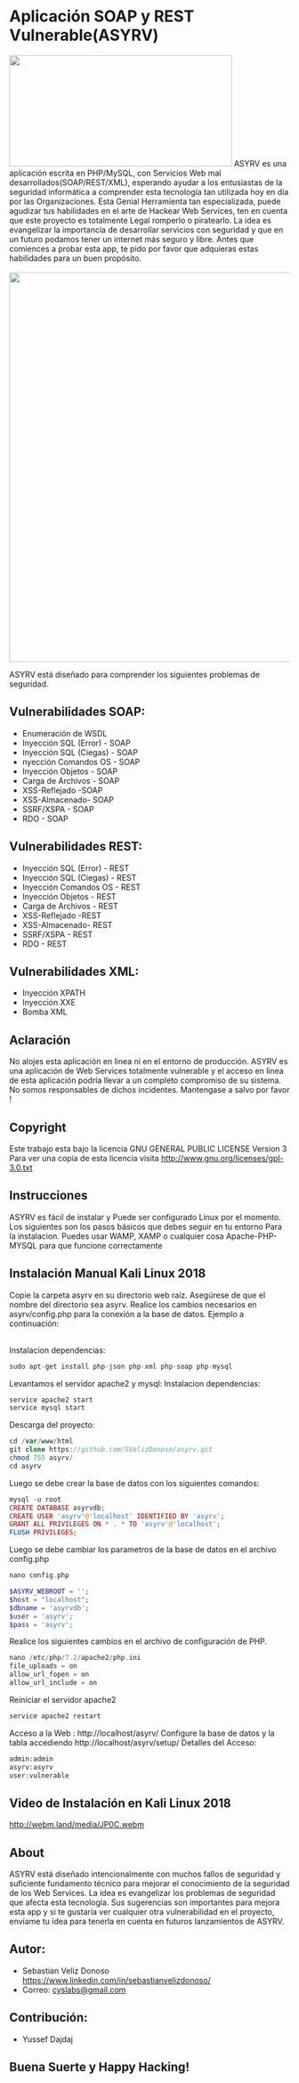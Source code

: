 Aplicación SOAP y REST Vulnerable(ASYRV)
=========================================
<img src="https://i.imgur.com/VxWvP8L.jpg" width="400" height="200">
ASYRV es una aplicación escrita en PHP/MySQL, con Servicios Web mal desarrollados(SOAP/REST/XML), esperando ayudar a los entusiastas de la seguridad informática a comprender esta tecnología tan utilizada hoy en día por las Organizaciones. 
Esta Genial Herramienta tan especializada, puede agudizar tus habilidades en el arte de Hackear Web Services, ten en cuenta que este proyecto es totalmente Legal romperlo o piratearlo. La idea es evangelizar la importancia de desarrollar servicios con seguridad y que en un futuro podamos tener un internet más seguro y libre. Antes que comiences a probar esta app, te pido por favor que adquieras estas habilidades para un buen propósito.<br /><br />

<img src="https://i.imgur.com/vsmOkbs.jpg" width="900" height="700">

ASYRV está diseñado para comprender los siguientes problemas de seguridad.

## Vulnerabilidades SOAP:
+ Enumeración de WSDL
+ Inyección SQL (Error) - SOAP
+ Inyección SQL (Ciegas) - SOAP
+ nyección Comandos OS - SOAP
+ Inyección Objetos - SOAP
+ Carga de Archivos - SOAP
+ XSS-Reflejado -SOAP
+ XSS-Almacenado- SOAP
+ SSRF/XSPA - SOAP
+ RDO - SOAP

## Vulnerabilidades REST:
+ Inyección SQL (Error) - REST
+ Inyección SQL (Ciegas) - REST
+ Inyección Comandos OS - REST
+ Inyección Objetos - REST
+ Carga de Archivos - REST
+ XSS-Reflejado -REST
+ XSS-Almacenado- REST
+ SSRF/XSPA - REST
+ RDO - REST

## Vulnerabilidades XML:
+ Inyección XPATH
+ Inyección XXE
+ Bomba XML


## Aclaración

No alojes esta aplicación en linea ni en el entorno de producción. ASYRV es una aplicación de Web Services totalmente vulnerable y el acceso en línea de esta aplicación podría llevar a un completo compromiso de su sistema. No somos responsables de dichos incidentes. Mantengase a salvo por favor !

## Copyright

Este trabajo esta bajo la licencia GNU GENERAL PUBLIC LICENSE Version 3 
Para ver una copia de esta licencia visita http://www.gnu.org/licenses/gpl-3.0.txt


## Instrucciones
ASYRV es fácil de instalar y Puede ser configurado Linux por el momento. Los siguientes son los pasos básicos que debes seguir en tu entorno Para la instalacion. Puedes usar WAMP, XAMP o cualquier cosa Apache-PHP-MYSQL para que funcione correctamente


## Instalación Manual Kali Linux 2018

Copie la carpeta asyrv en su directorio web raíz. Asegúrese de que el nombre del directorio sea asyrv. Realice los cambios necesarios en asyrv/config.php para la conexión a la base de datos. Ejemplo a continuación:<br><br>

Instalacion dependencias:<br>
```php
sudo apt-get install php-json php-xml php-soap php-mysql
```

Levantamos el servidor apache2 y mysql:
Instalacion dependencias:<br>
```php
service apache2 start
service mysql start
```

Descarga del proyecto:<br>
```php
cd /var/www/html
git clone https://github.com/SVelizDonoso/asyrv.git
chmod 755 asyrv/
cd asyrv
```
Luego se debe crear la base de datos con los siguientes comandos:<br>
```php
mysql -u root
CREATE DATABASE asyrvdb;
CREATE USER 'asyrv'@'localhost' IDENTIFIED BY 'asyrv';
GRANT ALL PRIVILEGES ON * . * TO 'asyrv'@'localhost';
FLUSH PRIVILEGES;
```
Luego se debe cambiar los parametros de la base de datos en el archivo config.php

```php
nano config.php

$ASYRV_WEBROOT = '';  
$host = "localhost"; 
$dbname = 'asyrvdb';  
$user = 'asyrv'; 
$pass = 'asyrv';
```


Realice los siguientes cambios en el archivo de configuración de PHP. 

```php
nano /etc/php/7.2/apache2/php.ini
file_uploads = on 
allow_url_fopen = on 
allow_url_include = on 
```
Reiniciar el servidor apache2
```php
service apache2 restart
```

Acceso a la Web : http://localhost/asyrv/
Configure la base de datos y la tabla accediendo http://localhost/asyrv/setup/ 
Detalles del Acceso:

```php
admin:admin
asyrv:asyrv
user:vulnerable
```
## Video de Instalación en Kali Linux 2018
http://webm.land/media/JP0C.webm

## About 

ASYRV está diseñado intencionalmente con muchos fallos de seguridad y suficiente fundamento técnico para mejorar el conocimiento de la seguridad de los Web Services. La idea es evangelizar los problemas de seguridad que afecta esta tecnología. Sus sugerencias son importantes para mejora esta app y si te gustaría ver cualquier otra vulnerabilidad en el proyecto, envíame tu idea para tenerla en cuenta en futuros lanzamientos de ASYRV.

## Autor:
- Sebastian Veliz Donoso https://www.linkedin.com/in/sebastianvelizdonoso/
- Correo: cyslabs@gmail.com

## Contribución:
- Yussef Dajdaj

## Buena Suerte y Happy Hacking!

